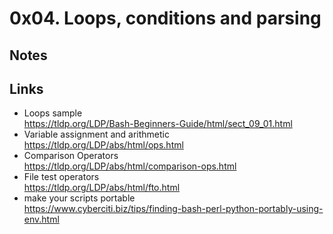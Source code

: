 # 0x04. Loops, conditions and parsing
## Notes 
## Links
+ Loops sample  
https://tldp.org/LDP/Bash-Beginners-Guide/html/sect_09_01.html  
+ Variable assignment and arithmetic  
https://tldp.org/LDP/abs/html/ops.html  
+ Comparison Operators   
https://tldp.org/LDP/abs/html/comparison-ops.html   
+ File test operators  
https://tldp.org/LDP/abs/html/fto.html  
+ make your scripts portable   
https://www.cyberciti.biz/tips/finding-bash-perl-python-portably-using-env.html   
